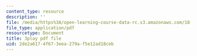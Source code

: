 ```yaml
---
content_type: resource
description: ''
file: /media/https%3A/open-learning-course-data-rc.s3.amazonaws.com/18-01sc-single-variable-calculus-fall-2010/2de2a6174f673eea279af5e12ad18ceb_l2SjUREZk0c.pdf
file_type: application/pdf
resourcetype: Document
title: 3play pdf file
uid: 2de2a617-4f67-3eea-279a-f5e12ad18ceb
---
```

